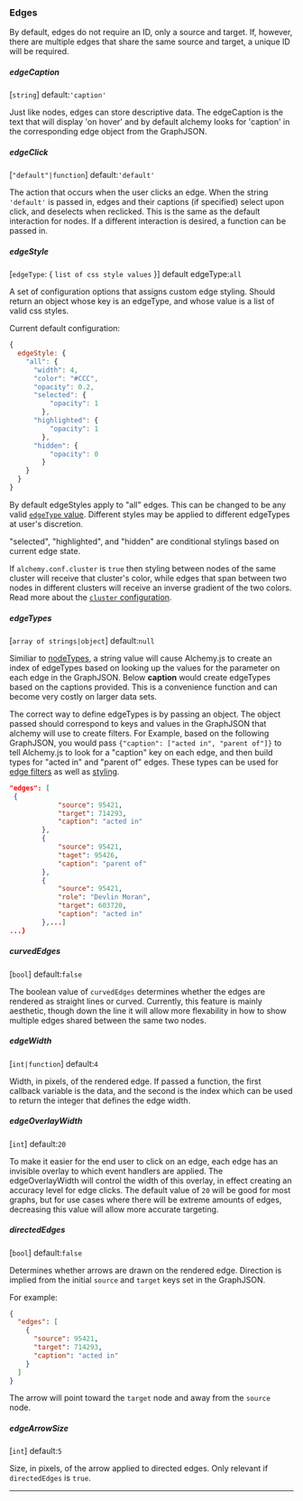 
### Edges

<p></p>

By default, edges do not require an ID, only a source and target.  If, however, there are multiple edges that share the same source and target, a unique ID will be required.

##### edgeCaption

[`string`] default:`'caption'` 

Just like nodes, edges can store descriptive data.  The edgeCaption is the text that will display 'on hover' and by default alchemy looks for 'caption' in the corresponding edge object from the GraphJSON.

##### edgeClick

[`"default"|function`] default:`'default'`

The action that occurs when the user clicks an edge.  When the string `'default'` is passed in, edges and their captions (if specified) select upon click, and deselects when reclicked. This is the same as the default interaction for nodes.  If a different interaction is desired, a function can be passed in.

##### edgeStyle

[`edgeType`: { `list of css style values` }] default edgeType:`all`

A set of configuration options that assigns custom edge styling.  Should return an object whose key is an edgeType, and whose value is a list of valid css styles.  

Current default configuration:

~~~ javascript
{
  edgeStyle: {
    "all": {
      "width": 4,
      "color": "#CCC",
      "opacity": 0.2,
      "selected": {
          "opacity": 1
        },
      "highlighted": {
          "opacity": 1
        },
      "hidden": {
          "opacity": 0
        }
    }
  }
}
~~~

By default edgeStyles apply to "all" edges.  This can be changed to be any valid [`edgeType` value](#edgeTypes).  Different styles may be applied to different edgeTypes at user's discretion.

"selected", "highlighted", and "hidden" are conditional stylings based on current edge state.  

If `alchemy.conf.cluster` is `true` then styling between nodes of the same cluster will receive that cluster's color, while edges that span between two nodes in different clusters will receive an inverse gradient of the two colors. Read more about the [`cluster` configuration](#cluster).

##### edgeTypes

[`array of strings|object`] default:`null`

Similiar to [nodeTypes](#nodetypes), a string value will cause Alchemy.js to create an index of edgeTypes based on looking up the values for the parameter on each edge in the GraphJSON.  Below **caption** would create edgeTypes based on the captions provided.  This is a convenience function and can become very costly on larger data sets.

The correct way to define edgeTypes is by passing an object.  The object passed should correspond to keys and values in the GraphJSON that alchemy will use to create filters. For Example, based on the following GraphJSON, you would pass `{"caption": ["acted in", "parent of"]}` to tell Alchemy.js to look for a "caption" key on each edge, and then build types for "acted in" and "parent of" edges.  These types can be used for [edge filters](#edgefilters) as well as [styling](#Graph-Styling).

~~~ json
"edges": [
 {
            "source": 95421,
            "target": 714293,
            "caption": "acted in"
        },
        {
            "source": 95421,
            "taget": 95426,
            "caption": "parent of"
        },
        {
            "source": 95421,
            "role": "Devlin Moran",
            "target": 603720,
            "caption": "acted in"
        },...]
...}
~~~

##### curvedEdges

[`bool`] default:`false`

The boolean value of `curvedEdges` determines whether the edges are rendered as straight lines or curved.  Currently, this feature is mainly aesthetic, though down the line it will allow more flexability in how to show multiple edges shared between the same two nodes.

##### edgeWidth

[`int|function`] default:`4`

Width, in pixels, of the rendered edge. If passed a function, the first callback variable is the data, and the second is the index which can be used to return the integer that defines the edge width.

##### edgeOverlayWidth
[`int`] default:`20`

To make it easier for the end user to click on an edge, each edge has an invisible overlay to which event handlers are applied.  The edgeOverlayWidth will control the width of this overlay, in effect creating an accuracy level for edge clicks.  The default value of `20` will be good for most graphs, but for use cases where there will be extreme amounts of edges, decreasing this value will allow more accurate targeting. 

##### directedEdges
[`bool`] default:`false`

Determines whether arrows are drawn on the rendered edge.  Direction is implied from the initial `source` and `target` keys set in the GraphJSON.

For example:

~~~ json
{
  "edges": [
    {
      "source": 95421,
      "target": 714293,
      "caption": "acted in"
    }
  ]
}
~~~

The arrow will point toward the `target` node and away from the `source` node.

##### edgeArrowSize
[`int`] default:`5`

Size, in pixels, of the arrow applied to directed edges.  Only relevant if `directedEdges` is `true`. 

_______
